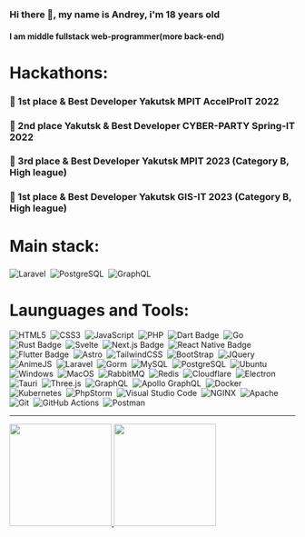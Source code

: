 ### Hi there 👋, my name is Andrey, i'm 18 years old
#### I am middle fullstack web-programmer(more back-end)
# Hackathons:
### 🥇 1st place & Best Developer Yakutsk MPIT AccelProIT 2022
### 🥈 2nd place Yakutsk & Best Developer CYBER-PARTY Spring-IT 2022
### 🥉 3rd place & Best Developer Yakutsk MPIT 2023 (Category B, High league)
### 🥇 1st place & Best Developer Yakutsk GIS-IT 2023 (Category B, High league)
# Main stack:
### 
![Laravel](https://img.shields.io/badge/Laravel-FF2D20?style=for-the-badge&logo=laravel&logoColor=white)&nbsp;
![PostgreSQL](https://img.shields.io/badge/PostgreSQL-316192?style=for-the-badge&logo=postgresql&logoColor=white)&nbsp;
![GraphQL](https://img.shields.io/badge/GraphQL-E10098?logo=graphql&logoColor=fff&style=for-the-badge)&nbsp;
# Launguages and Tools:
![HTML5](https://img.shields.io/badge/HTML5-E34F26?style=for-the-badge&logo=html5&logoColor=white)&nbsp;
![CSS3](https://img.shields.io/badge/CSS3-1572B6?style=for-the-badge&logo=css3&logoColor=white)&nbsp;
![JavaScript](https://img.shields.io/badge/JavaScript-F7DF1E?style=for-the-badge&logo=javascript&logoColor=black)&nbsp;
![PHP](https://img.shields.io/badge/PHP-777BB4?style=for-the-badge&logo=php&logoColor=white)&nbsp;
![Dart Badge](https://img.shields.io/badge/Dart-0175C2?logo=dart&logoColor=fff&style=for-the-badge)&nbsp;
![Go](https://img.shields.io/badge/Go-00ADD8?logo=go&logoColor=fff&style=for-the-badge)&nbsp;
![Rust Badge](https://img.shields.io/badge/Rust-000?logo=rust&logoColor=fff&style=for-the-badge)&nbsp;
![Svelte](https://img.shields.io/badge/Svelte-4A4A55?style=for-the-badge&logo=svelte&logoColor=FF3E00)&nbsp;
![Next.js Badge](https://img.shields.io/badge/Next.js-000?logo=nextdotjs&logoColor=fff&style=for-the-badge)&nbsp;
![React Native Badge](https://img.shields.io/badge/React%20Native-61DAFB?logo=react&logoColor=000&style=for-the-badge)&nbsp;
![Flutter Badge](https://img.shields.io/badge/Flutter-02569B?logo=flutter&logoColor=fff&style=for-the-badge)&nbsp;
![Astro](https://img.shields.io/badge/Astro-BC52EE?logo=astro&logoColor=fff&style=for-the-badge)&nbsp;
![TailwindCSS](https://img.shields.io/badge/Tailwind_CSS-38B2AC?style=for-the-badge&logo=tailwind-css&logoColor=white)&nbsp;
![BootStrap](https://img.shields.io/badge/Bootstrap-563D7C?style=for-the-badge&logo=bootstrap&logoColor=white)&nbsp;
![JQuery](https://img.shields.io/badge/jQuery-0769AD?style=for-the-badge&logo=jquery&logoColor=white)&nbsp;
![AnimeJS](https://img.shields.io/badge/AnimeJS-000000?style=for-the-badge&logo=apollographql&logoColor=FFF)&nbsp;
![Laravel](https://img.shields.io/badge/Laravel-FF2D20?style=for-the-badge&logo=laravel&logoColor=white)&nbsp;
![Gorm](https://img.shields.io/badge/Gorm-4A4A55?logo=go&logoColor=38b6ff&style=for-the-badge)&nbsp;
![MySQL](https://img.shields.io/badge/MySQL-00000F?style=for-the-badge&logo=mysql&logoColor=white)&nbsp;
![PostgreSQL](https://img.shields.io/badge/PostgreSQL-316192?style=for-the-badge&logo=postgresql&logoColor=white)&nbsp;
![Ubuntu](https://img.shields.io/badge/Ubuntu-E95420?style=for-the-badge&logo=ubuntu&logoColor=white)&nbsp;
![Windows](https://img.shields.io/badge/Windows-0078D6?style=for-the-badge&logo=windows&logoColor=white)&nbsp;
![MacOS](https://img.shields.io/badge/mac%20os-000000?style=for-the-badge&logo=apple&logoColor=white)&nbsp;
![RabbitMQ](https://img.shields.io/badge/rabbitmq-%23FF6600.svg?&style=for-the-badge&logo=rabbitmq&logoColor=white)&nbsp;
![Redis](https://img.shields.io/badge/redis-%23DD0031.svg?&style=for-the-badge&logo=redis&logoColor=white)&nbsp;
![Cloudflare](https://img.shields.io/badge/Cloudflare-F38020?style=for-the-badge&logo=Cloudflare&logoColor=white)&nbsp;
![Electron](https://img.shields.io/badge/Electron-1b1c26?style=for-the-badge&logo=electron&logoColor=9de7f6)&nbsp;
![Tauri](https://img.shields.io/badge/Tauri-FFC131?logo=tauri&logoColor=000&style=for-the-badge)&nbsp;
![Three.js](https://img.shields.io/badge/Three.js-000?logo=threedotjs&logoColor=fff&style=for-the-badge)&nbsp;
![GraphQL](https://img.shields.io/badge/GraphQL-E10098?logo=graphql&logoColor=fff&style=for-the-badge)&nbsp;
![Apollo GraphQL](https://img.shields.io/badge/Apollo%20GraphQL-311C87?logo=apollographql&logoColor=fff&style=for-the-badge)&nbsp;
![Docker](https://img.shields.io/badge/Docker-2496ED?logo=docker&logoColor=fff&style=for-the-badge)&nbsp;
![Kubernetes](https://img.shields.io/badge/Kubernetes-326CE5?logo=kubernetes&logoColor=fff&style=for-the-badge)&nbsp;
![PhpStorm](https://img.shields.io/badge/PhpStorm-000?logo=phpstorm&logoColor=fff&style=for-the-badge)&nbsp;
![Visual Studio Code](https://img.shields.io/badge/Visual%20Studio%20Code-007ACC?logo=visualstudiocode&logoColor=fff&style=for-the-badge)&nbsp;
![NGINX](https://img.shields.io/badge/NGINX-009639?logo=nginx&logoColor=fff&style=for-the-badge)&nbsp;
![Apache](https://img.shields.io/badge/Apache-D22128?logo=apache&logoColor=fff&style=for-the-badge)&nbsp;
![Git](https://img.shields.io/badge/Git-F05032?logo=git&logoColor=fff&style=for-the-badge)&nbsp;
![GitHub Actions](https://img.shields.io/badge/GitHub%20Actions-2088FF?logo=githubactions&logoColor=fff&style=for-the-badge)&nbsp;
![Postman](https://img.shields.io/badge/Postman-FF6C37?logo=postman&logoColor=fff&style=for-the-badge)
<br>
<hr>

<a href="https://github.com/neokofg">
  <img height="180em" src="https://github-readme-stats-eight-theta.vercel.app/api?username=neokofg&show_icons=true&theme=tokyonight&include_all_commits=true&count_private=true"/>
  <img height="180em" src="https://github-readme-stats-eight-theta.vercel.app/api/top-langs/?username=neokofg&layout=compact&langs_count=8&theme=tokyonight"/>
</a>
